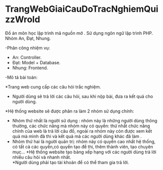 # TrangWebGiaiCauDoTracNghiemQuizzWrold
Đồ án môn học lập trình mã nguồn mở . Sử dụng ngôn ngữ lập trình PHP. Nhóm An, Đạt, Nhung.

-Phân công nhiệm vụ:
 + An: Controller.
 + Đạt: Model + Database.
 + Nhung: Frontend.
 
-Mô tả bài toán:

  *Trang web cung cấp các câu hỏi trắc nghiệm.
   + Người dùng sẽ trả lời các câu hỏi, sau khi nộp bài, đưa ra kết quả cho người dùng.

  *Hệ thống website sẽ được phân ra làm 2 nhóm sử dụng chính:
   + Nhóm thứ nhất là người sử dụng : nhóm này là những người dùng thông thường, các chức năng mà nhóm này có quyền: thứ nhất chức năng chính của web là trả lời câu đố, ngoài ra nhóm này còn được xem kết quả mà mình đã thi và kết quả mà các người dùng khác đã làm .
   + Nhóm thứ hai là người quản trị: nhóm này có quyền cao nhất hệ thống, có tất cả các quyền,có quyền tạo đề thi, thêm thành viên, tạo chuyên mục…
    *Hệ thống website tạo bảng xếp hạng với các người dùng trả lời nhiều câu hỏi và nhanh nhất.  
  *Người dùng phải tạo tài khoản để có thể tham gia trả lời.
   
 
